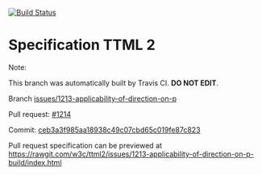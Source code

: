 [![Build Status](https://travis-ci.org/w3c/ttml2.svg?branch=issues/1213-applicability-of-direction-on-p)](https://travis-ci.org/w3c/ttml2)


# Specification TTML 2


Note:


This branch was automatically built by Travis CI. <b>DO NOT EDIT</b>.


 Branch [issues/1213-applicability-of-direction-on-p](https://github.com/w3c/ttml2/tree/issues/1213-applicability-of-direction-on-p)


 Pull request: [#1214](https://github.com/w3c/ttml2/pull/1214)


 Commit: [ceb3a3f985aa18938c49c07cbd65c019fe87c823](https://github.com/w3c/ttml2/commit/ceb3a3f985aa18938c49c07cbd65c019fe87c823)

Pull request specification can be previewed at https://rawgit.com/w3c/ttml2/issues/1213-applicability-of-direction-on-p-build/index.html



